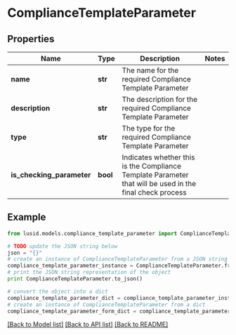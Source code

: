 # ComplianceTemplateParameter


## Properties
Name | Type | Description | Notes
------------ | ------------- | ------------- | -------------
**name** | **str** | The name for the required Compliance Template Parameter | 
**description** | **str** | The description for the required Compliance Template Parameter | 
**type** | **str** | The type for the required Compliance Template Parameter | 
**is_checking_parameter** | **bool** | Indicates whether this is the Compliance Template Parameter that will be used in the final check process | 

## Example

```python
from lusid.models.compliance_template_parameter import ComplianceTemplateParameter

# TODO update the JSON string below
json = "{}"
# create an instance of ComplianceTemplateParameter from a JSON string
compliance_template_parameter_instance = ComplianceTemplateParameter.from_json(json)
# print the JSON string representation of the object
print ComplianceTemplateParameter.to_json()

# convert the object into a dict
compliance_template_parameter_dict = compliance_template_parameter_instance.to_dict()
# create an instance of ComplianceTemplateParameter from a dict
compliance_template_parameter_form_dict = compliance_template_parameter.from_dict(compliance_template_parameter_dict)
```
[[Back to Model list]](../README.md#documentation-for-models) [[Back to API list]](../README.md#documentation-for-api-endpoints) [[Back to README]](../README.md)


